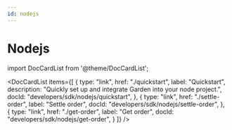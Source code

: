 ```yaml
---
id: nodejs
---
```


# Nodejs

import DocCardList from '@theme/DocCardList';

<DocCardList
items={[
{
type: "link",
href: "./quickstart",
label: "Quickstart",
description: "Quickly set up and integrate Garden into your node project.",
docId: "developers/sdk/nodejs/quickstart",
},
{
type: "link",
href: "./settle-order",
label: "Settle order",
docId: "developers/sdk/nodejs/settle-order",
},
{
type: "link",
href: "./get-order",
label: "Get order",
docId: "developers/sdk/nodejs/get-order",
}
]}
/>
